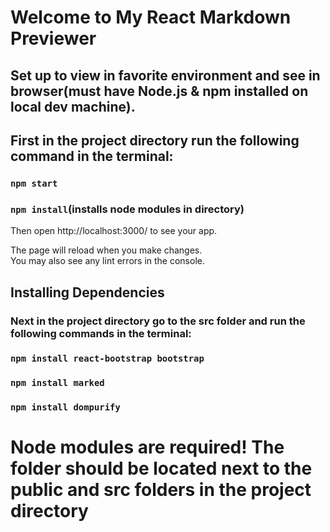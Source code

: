 # Welcome to My React Markdown Previewer

## Set up to view in favorite environment and see in browser(must have Node.js & npm installed on local dev machine).

## First in the project directory run the following command in the terminal:

### `npm start`
### `npm install`(installs node modules in directory)

Then open http://localhost:3000/ to see your app.

The page will reload when you make changes.\
You may also see any lint errors in the console.

## Installing Dependencies
### Next in the project directory go to the src folder and run the following commands in the terminal:

### `npm install react-bootstrap bootstrap`
### `npm install marked`
### `npm install dompurify`

# Node modules are required! The folder should be located next to the public and src folders in the project directory
